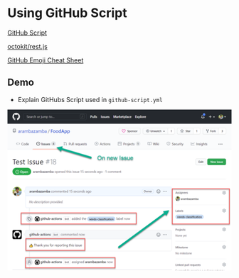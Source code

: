 # Using GitHub Script

[GitHub Script](https://github.com/actions/github-script)

[octokit/rest.js](https://octokit.github.io/rest.js/v18)

[GitHub Emoji Cheat Sheet](https://github.com/ikatyang/emoji-cheat-sheet/blob/master/README.md)

## Demo 

- Explain GitHubs Script used in `github-script.yml`

![github-script](_images/github-script.png)